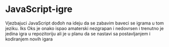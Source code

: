 # JavaScript-igre

Vjezbajuci JavaScript dođoh na ideju da se zabavim baveci se igrama u tom jeziku. Iks Oks je onako ispao amaterski nezgrapan i nedovrsen i trenutno je jedina igra u repozitoriju ali je u planu da se nastavi sa postavljanjem i kodiranjem novih igara
